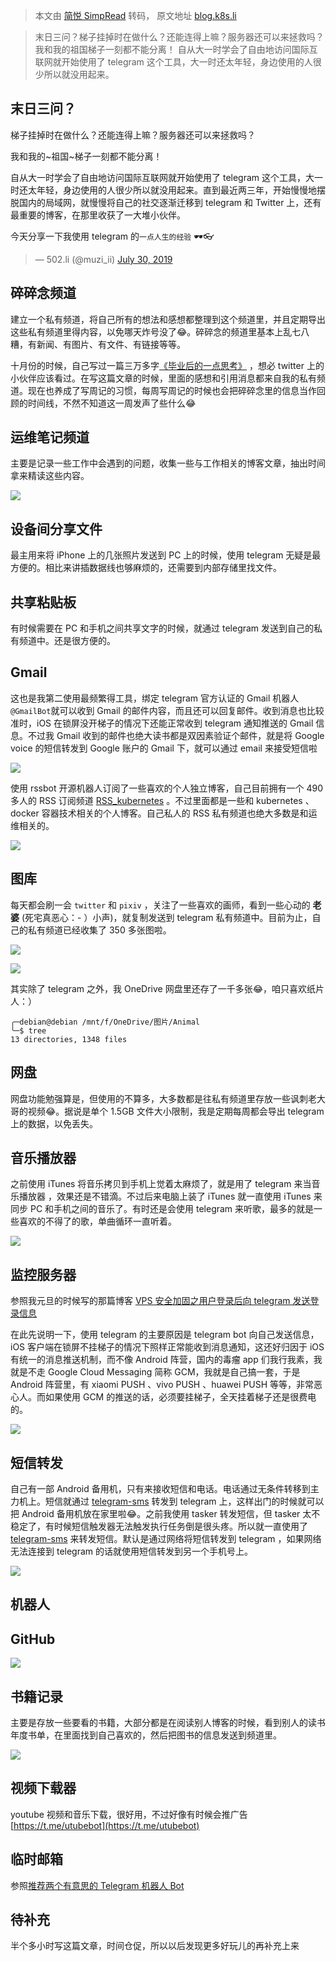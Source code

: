 > 本文由 [简悦 SimpRead](http://ksria.com/simpread/) 转码， 原文地址 [blog.k8s.li](https://blog.k8s.li/telegram-tips.html)

> 末日三问？梯子挂掉时在做什么？还能连得上嘛？服务器还可以来拯救吗？ 我和我的祖国梯子一刻都不能分离！ 自从大一时学会了自由地访问国际互联网就开始使用了 telegram 这个工具，大一时还太年轻，身边使用的人很少所以就没用起来。

[](#末日三问？ "末日三问？")末日三问？
-----------------------

梯子挂掉时在做什么？还能连得上嘛？服务器还可以来拯救吗？

我和我的~祖国~梯子一刻都不能分离！

自从大一时学会了自由地访问国际互联网就开始使用了 telegram 这个工具，大一时还太年轻，身边使用的人很少所以就没用起来。直到最近两三年，开始慢慢地摆脱国内的局域网，就慢慢将自己的社交逐渐迁移到 telegram 和 Twitter 上，还有最重要的博客，在那里收获了一大堆小伙伴。

今天分享一下我使用 telegram 的`一点人生的经验` 🕶👓

> — 502.li (@muzi_ii) [July 30, 2019](https://twitter.com/muzi_ii/status/1156150224777179136?ref_src=twsrc%5Etfw)

[](#碎碎念频道 "碎碎念频道")碎碎念频道
-----------------------

建立一个私有频道，将自己所有的想法和感想都整理到这个频道里，并且定期导出这些私有频道里得内容，以免哪天炸号没了😂。碎碎念的频道里基本上乱七八糟，有新闻、有图片、有文件、有链接等等。

十月份的时候，自己写过一篇三万多字[《毕业后的一点思考》](https://muzi502.github.io/archives/thinking.html) ，想必 twitter 上的小伙伴应该看过。在写这篇文章的时候，里面的感想和引用消息都来自我的私有频道。现在也养成了写周记的习惯，每周写周记的时候也会把碎碎念里的信息当作回顾的时间线，不然不知道这一周发声了些什么😂

[](#运维笔记频道 "运维笔记频道")运维笔记频道
--------------------------

主要是记录一些工作中会遇到的问题，收集一些与工作相关的博客文章，抽出时间拿来精读这些内容。

![](https://p.k8s.li/20200114214102261.png)

[](#设备间分享文件 "设备间分享文件")设备间分享文件
-----------------------------

最主用来将 iPhone 上的几张照片发送到 PC 上的时候，使用 telegram 无疑是最方便的。相比来讲插数据线也够麻烦的，还需要到内部存储里找文件。

[](#共享粘贴板 "共享粘贴板")共享粘贴板
-----------------------

有时候需要在 PC 和手机之间共享文字的时候，就通过 telegram 发送到自己的私有频道中。还是很方便的。

[](#Gmail "Gmail")Gmail
-----------------------

这也是我第二使用最频繁得工具，绑定 telegram 官方认证的 Gmail 机器人 `@GmailBot`就可以收到 Gmail 的邮件内容，而且还可以回复邮件。收到消息也比较准时，iOS 在锁屏没开梯子的情况下还能正常收到 telegram 通知推送的 Gmail 信息。不过我 Gmail 收到的邮件也绝大读书都是双因素验证个邮件，就是将 Google voice 的短信转发到 Google 账户的 Gmail 下，就可以通过 email 来接受短信啦

![](https://p.k8s.li/20200114214229958.png)

使用 rssbot 开源机器人订阅了一些喜欢的个人独立博客，自己目前拥有一个 490 多人的 RSS 订阅频道 [RSS_kubernetes](https://t.me/rss_kubernetes) 。不过里面都是一些和 kubernetes 、docker 容器技术相关的个人博客。自己私人的 RSS 私有频道也绝大多数是和运维相关的。

![](https://p.k8s.li/20200114215007524.png)

[](#图库 "图库")图库
--------------

每天都会刷一会 `twitter` 和 `pixiv` ，关注了一些喜欢的画师，看到一些心动的 **老婆** (死宅真恶心：- ）小声)，就复制发送到 telegram 私有频道中。目前为止，自己的私有频道已经收集了 350 多张图啦。

![](https://p.k8s.li/20200114220229261.png)

![](https://p.k8s.li/20200114212308552.png)

其实除了 telegram 之外，我 OneDrive 网盘里还存了一千多张😂，咱只喜欢纸片人：）

```
╭─debian@debian /mnt/f/OneDrive/图片/Animal
╰─$ tree
13 directories, 1348 files
```

[](#网盘 "网盘")网盘
--------------

网盘功能勉强算是，但使用的不算多，大多数都是往私有频道里存放一些讽刺老大哥的视频😂。据说是单个 1.5GB 文件大小限制，我是定期每周都会导出 telegram 上的数据，以免丢失。

[](#音乐播放器 "音乐播放器")音乐播放器
-----------------------

之前使用 iTunes 将音乐拷贝到手机上觉着太麻烦了，就是用了 telegram 来当音乐播放器 ，效果还是不错滴。不过后来电脑上装了 iTunes 就一直使用 iTunes 来同步 PC 和手机之间的音乐了。有时还是会使用 telegram 来听歌，最多的就是一些喜欢的不得了的歌，单曲循环一直听着。

![](https://p.k8s.li/20200114211528029.png)

[](#监控服务器 "监控服务器")监控服务器
-----------------------

参照我元旦的时候写的那篇博客 [VPS 安全加固之用户登录后向 telegram 发送登录信息](https://blog.k8s.li/archives/linux-login-alarm-telegram.html)

在此先说明一下，使用 telegram 的主要原因是 telegram bot 向自己发送信息，iOS 客户端在锁屏不挂梯子的情况下照样正常能收到消息通知，这还好归因于 iOS 有统一的消息推送机制，而不像 Android 阵营，国内的毒瘤 app 们我行我素，我就是不走 Google Cloud Messaging 简称 GCM，我就是自己搞一套，于是 Android 阵营里，有 xiaomi PUSH 、vivo PUSH 、huawei PUSH 等等，非常恶心人。而如果使用 GCM 的推送的话，必须要挂梯子，全天挂着梯子还是很费电的。

![](https://p.k8s.li/20200114214340893.png)

[](#短信转发 "短信转发")短信转发
--------------------

自己有一部 Android 备用机，只有来接收短信和电话。电话通过无条件转移到主力机上。短信就通过 [telegram-sms](https://github.com/telegram-sms/telegram-sms) 转发到 telegram 上，这样出门的时候就可以把 Android 备用机放在家里啦😂。之前我使用 tasker 转发短信，但 tasker 太不稳定了，有时候短信触发器无法触发执行任务倒是很头疼。所以就一直使用了 [telegram-sms](https://github.com/telegram-sms/telegram-sms) 来转发短信。默认是通过网络将短信转发到 telegram ，如果网络无法连接到 telegram 的话就使用短信转发到另一个手机号上。

![](https://p.k8s.li/20200114214410801.png)

[](#机器人 "机器人")机器人
-----------------

[](#GitHub "GitHub")GitHub
--------------------------

![](https://p.k8s.li/20200114214446510.png)

[](#书籍记录 "书籍记录")书籍记录
--------------------

主要是存放一些要看的书籍，大部分都是在阅读别人博客的时候，看到别人的读书年度书单，在里面找到自己喜欢的，然后把图书的信息发送到频道里。

![](https://p.k8s.li/20200114214519474.png)

[](#视频下载器 "视频下载器")视频下载器
-----------------------

youtube 视频和音乐下载，很好用，不过好像有时候会推广告 [https://t.me/utubebot](https://t.me/utubebot)

[](#临时邮箱 "临时邮箱")临时邮箱
--------------------

参照[推荐两个有意思的 Telegram 机器人 Bot](https://www.xzymoe.com/telegram-bot/)

[](#待补充 "待补充")待补充
-----------------

半个多小时写这篇文章，时间仓促，所以以后发现更多好玩儿的再补充上来